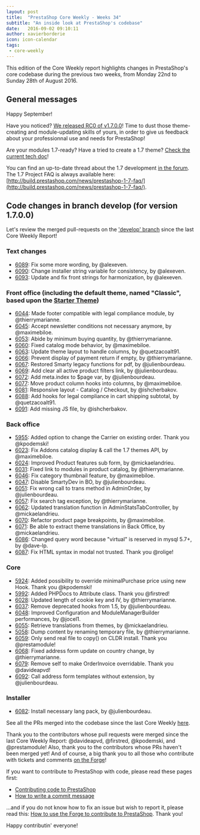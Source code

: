 ```yaml
---
layout: post
title:  "PrestaShop Core Weekly - Weeks 34"
subtitle: "An inside look at PrestaShop's codebase"
date:   2016-09-02 09:10:11
author: xavierborderie
icon: icon-calendar
tags:
 - core-weekly
---
```


This edition of the Core Weekly report highlights changes in PrestaShop's core codebase during the previous two weeks, from Monday 22nd to Sunday 28th of August 2016.


## General messages

Happy September! 

Have you noticed? [We released RC0 of v1.7.0.0](http://build.prestashop.com/news/prestashop-1-7-RC0/)! Time to dust those theme-creating and module-updating skills of yours, in order to give us feedback about your professionnal use and needs for PrestaShop!

Are your modules 1.7-ready? Have a tried to create a 1.7 theme? [Check the current tech doc](https://github.com/PrestaShop/docs)!

You can find an up-to-date thread about the 1.7 development [in the forum](https://www.prestashop.com/forums/topic/480580-want-to-know-more-about-17/).<br/>
The 1.7 Project FAQ is always available here: [http://build.prestashop.com/news/prestashop-1-7-faq/](http://build.prestashop.com/news/prestashop-1-7-faq/).


## Code changes in branch develop (for version 1.7.0.0)

Let's review the merged pull-requests on the ['develop' branch](https://github.com/PrestaShop/PrestaShop/tree/develop) since the last Core Weekly Report!



### Text changes

 * [6089](https://github.com/PrestaShop/PrestaShop/pull/6089): Fix some more wording, by @alexeven.
 * [6090](https://github.com/PrestaShop/PrestaShop/pull/6090): Change installer string variable for consistency, by @alexeven.
 * [6093](https://github.com/PrestaShop/PrestaShop/pull/6093): Update and fix front strings for harmonization, by @alexeven.

 
### Front office (including the default theme, named "Classic", based upon the [Starter Theme](https://github.com/PrestaShop/PrestaShop/tree/develop/themes/classic))

 * [6044](https://github.com/PrestaShop/PrestaShop/pull/6044): Made footer compatible with legal compliance module, by @thierrymarianne.
 * [6045](https://github.com/PrestaShop/PrestaShop/pull/6045): Accept newsletter conditions not necessary anymore, by @maximebiloe.
 * [6053](https://github.com/PrestaShop/PrestaShop/pull/6053): Abide by minimum buying quantity, by @thierrymarianne.
 * [6060](https://github.com/PrestaShop/PrestaShop/pull/6060): Fixed catalog mode behavior, by @maximebiloe.
 * [6063](https://github.com/PrestaShop/PrestaShop/pull/6063): Update theme layout to handle columns, by @quetzacoalt91.
 * [6066](https://github.com/PrestaShop/PrestaShop/pull/6066): Prevent display of payment return if empty, by @thierrymarianne.
 * [6067](https://github.com/PrestaShop/PrestaShop/pull/6067): Restored Smarty legacy functions for pdf, by @julienbourdeau.
 * [6069](https://github.com/PrestaShop/PrestaShop/pull/6069): Add clear all active product filters link, by @julienbourdeau.
 * [6072](https://github.com/PrestaShop/PrestaShop/pull/6072): Add meta.index to $page var, by @julienbourdeau.
 * [6077](https://github.com/PrestaShop/PrestaShop/pull/6077): Move product column hooks into columns, by @maximebiloe.
 * [6081](https://github.com/PrestaShop/PrestaShop/pull/6081): Responsive layout - Catalog / Checkout, by @ishcherbakov.
 * [6088](https://github.com/PrestaShop/PrestaShop/pull/6088): Add hooks for legal compliance in cart shipping subtotal, by @quetzacoalt91.
 * [6091](https://github.com/PrestaShop/PrestaShop/pull/6091): Add missing JS file, by @ishcherbakov.
 

### Back office

 * [5955](https://github.com/PrestaShop/PrestaShop/pull/5955): Added option to change the Carrier on existing order. Thank you @kpodemski!
 * [6023](https://github.com/PrestaShop/PrestaShop/pull/6023): Fix Addons catalog display & call the 1.7 themes API, by @maximebiloe.
 * [6024](https://github.com/PrestaShop/PrestaShop/pull/6024): Improved Product features sub form, by @mickaelandrieu.
 * [6031](https://github.com/PrestaShop/PrestaShop/pull/6031): Fixed link to modules in product catalog, by @thierrymarianne.
 * [6046](https://github.com/PrestaShop/PrestaShop/pull/6046): Fix category thumbnail feature, by @maximebiloe.
 * [6047](https://github.com/PrestaShop/PrestaShop/pull/6047): Disable SmartyDev in BO, by @julienbourdeau.
 * [6051](https://github.com/PrestaShop/PrestaShop/pull/6051): Fix wrong call to trans method in AdminOrder, by @julienbourdeau.
 * [6057](https://github.com/PrestaShop/PrestaShop/pull/6057): Fix search tag exception, by @thierrymarianne.
 * [6062](https://github.com/PrestaShop/PrestaShop/pull/6062): Updated translation function in AdminStatsTabController, by @mickaelandrieu.
 * [6070](https://github.com/PrestaShop/PrestaShop/pull/6070): Refactor product page breakpoints, by @maximebiloe.
 * [6071](https://github.com/PrestaShop/PrestaShop/pull/6071): Be able to extract theme translations in Back Office, by @mickaelandrieu.
 * [6086](https://github.com/PrestaShop/PrestaShop/pull/6086): Changed query word because "virtual" is reserved in mysql 5.7+, by @dave-lp.
 * [6087](https://github.com/PrestaShop/PrestaShop/pull/6087): Fix HTML syntax in modal not trusted. Thank you @rolige!
 
 
### Core

 * [5924](https://github.com/PrestaShop/PrestaShop/pull/5924): Added possibility to override minimalPurchase price using new Hook. Thank you @kpodemski!
 * [5992](https://github.com/PrestaShop/PrestaShop/pull/5992): Added PHPDocs to Attribute class. Thank you @firstred!
 * [6028](https://github.com/PrestaShop/PrestaShop/pull/6028): Updated length of cookie key and IV, by @thierrymarianne.
 * [6037](https://github.com/PrestaShop/PrestaShop/pull/6037): Remove deprecated hooks from 1.5, by @julienbourdeau.
 * [6048](https://github.com/PrestaShop/PrestaShop/pull/6048): Improved Configuration and ModuleManagerBuilder performances, by @jocel1.
 * [6055](https://github.com/PrestaShop/PrestaShop/pull/6055): Retrieve translations from themes, by @mickaelandrieu.
 * [5058](https://github.com/PrestaShop/PrestaShop/pull/5058): Dump content by renaming temporary file, by @thierrymarianne.
 * [6059](https://github.com/PrestaShop/PrestaShop/pull/6059): Only send real file to copy() on CLDR install. Thank you @prestamodule!
 * [6068](https://github.com/PrestaShop/PrestaShop/pull/6068): Fixed address form update on country change, by @thierrymarianne.
 * [6079](https://github.com/PrestaShop/PrestaShop/pull/6079): Remove self to make OrderInvoice overridable. Thank you @davideapvd!
 * [6092](https://github.com/PrestaShop/PrestaShop/pull/6092): Call address form templates without extension, by @julienbourdeau.
 

### Installer

 * [6082](https://github.com/PrestaShop/PrestaShop/pull/6082): Install necessary lang pack, by @julienbourdeau.

 
See all the PRs merged into the codebase since the last Core Weekly [here](https://github.com/PrestaShop/PrestaShop/pulls?utf8=%E2%9C%93&q=is%3Apr%20is%3Aclosed%20merged%3A2016-08-22..2016-08-28%20sort%3Acreated-asc%20base%3Adevelop).

Thank you to the contributors whose pull requests were merged since the last Core Weekly Report: @davideapvd, @firstred, @kpodemski, and @prestamodule!
Also, thank you to the contributors whose PRs haven't been merged yet! And of course, a big thank you to all those who contribute with tickets and comments [on the Forge](http://forge.prestashop.com/browse/BOOM/?selectedTab=com.atlassian.jira.jira-projects-plugin:summary-panel)!

If you want to contribute to PrestaShop with code, please read these pages first:

 * [Contributing code to PrestaShop](http://doc.prestashop.com/display/PS16/Contributing+code+to+PrestaShop)
 * [How to write a commit message](http://doc.prestashop.com/display/PS16/How+to+write+a+commit+message)

...and if you do not know how to fix an issue but wish to report it, please read this: [How to use the Forge to contribute to PrestaShop](http://doc.prestashop.com/display/PS16/How+to+use+the+Forge+to+contribute+to+PrestaShop). Thank you!

Happy contributin' everyone!
